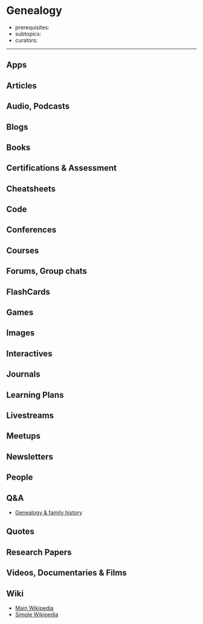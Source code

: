 # Genealogy

- prerequisites:
- subtopics:
- curators:

------

## Apps

## Articles

## Audio, Podcasts

## Blogs

## Books

## Certifications & Assessment

## Cheatsheets

## Code

## Conferences

## Courses

## Forums, Group chats

## FlashCards

## Games

## Images

## Interactives

## Journals

## Learning Plans

## Livestreams

## Meetups

## Newsletters

## People

## Q&A

- [Genealogy & family history](https://genealogy.stackexchange.com)

## Quotes

## Research Papers

## Videos, Documentaries & Films

## Wiki

- [Main Wikipedia](https://en.wikipedia.org/wiki/Genealogy)
- [Simple Wikipedia](https://simple.wikipedia.org/wiki/Genealogy)


